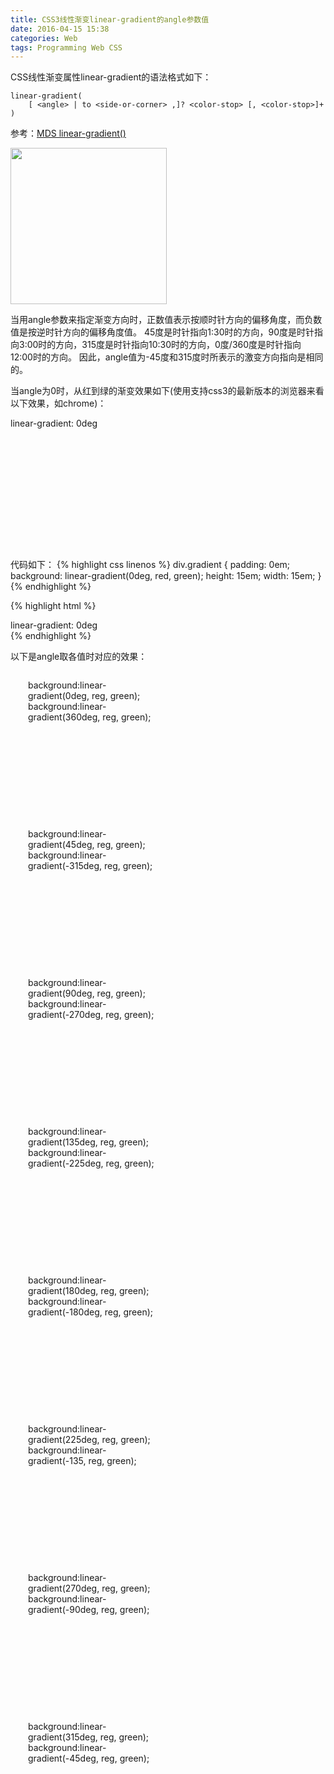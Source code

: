 ```yaml
---
title: CSS3线性渐变linear-gradient的angle参数值
date: 2016-04-15 15:38
categories: Web
tags: Programming Web CSS
---
```


CSS线性渐变属性linear-gradient的语法格式如下：

```
linear-gradient(
    [ <angle> | to <side-or-corner> ,]? <color-stop> [, <color-stop>]+ )
```

参考：[MDS linear-gradient()](https://developer.mozilla.org/en-US/docs/Web/CSS/linear-gradient)

<img src="{{ site.url }}/assets/images/clock.jpg" width="250">

当用angle参数来指定渐变方向时，正数值表示按顺时针方向的偏移角度，而负数值是按逆时针方向的偏移角度值。
45度是时针指向1:30时的方向，90度是时针指向3:00时的方向，315度是时针指向10:30时的方向，0度/360度是时针指向
12:00时的方向。
因此，angle值为-45度和315度时所表示的激变方向指向是相同的。

当angle为0时，从红到绿的渐变效果如下(使用支持css3的最新版本的浏览器来看以下效果，如chrome)：

<div style="padding: 0;background:linear-gradient(0deg, reg, green); width:15em;height:15em;">
   linear-gradient: 0deg 
</div>

代码如下：
{% highlight css linenos %}
div.gradient {
    padding: 0em;
    background: linear-gradient(0deg, red, green);
    height: 15em;
    width: 15em;
}
{% endhighlight %}

{% highlight html %}
<div class="gradient">
   linear-gradient: 0deg 
</div>
{% endhighlight %}

以下是angle取各值时对应的效果：


<div style="padding: 0;background:linear-gradient(0deg, reg, green); width:15em;height:15em; margin: 2em;">
    background:linear-gradient(0deg, reg, green);<br/>
    background:linear-gradient(360deg, reg, green);
</div>

<div style="padding: 0;background:linear-gradient(45deg, reg, green); width:15em;height:15em; margin:2em;">
    background:linear-gradient(45deg, reg, green);<br/>
    background:linear-gradient(-315deg, reg, green);
</div>

<div style="padding: 0;background:linear-gradient(90deg, reg, green); width:15em;height:15em; margin:2em;">
    background:linear-gradient(90deg, reg, green);<br/>
    background:linear-gradient(-270deg, reg, green);
</div>

<div style="padding: 0;background:linear-gradient(135deg, reg, green); width:15em;height:15em; margin:2em;">
    background:linear-gradient(135deg, reg, green);<br/>
    background:linear-gradient(-225deg, reg, green);
</div>

<div style="padding: 0;background:linear-gradient(180deg, reg, green); width:15em;height:15em; margin:2em;">
    background:linear-gradient(180deg, reg, green);<br/>
    background:linear-gradient(-180deg, reg, green);
</div>

<div style="padding: 0;background:linear-gradient(225deg, reg, green); width:15em;height:15em; margin:2em;">
    background:linear-gradient(225deg, reg, green);<br/>
    background:linear-gradient(-135, reg, green);
</div>

<div style="padding: 0;background:linear-gradient(270deg, reg, green); width:15em;height:15em; margin:2em;">
    background:linear-gradient(270deg, reg, green);<br/>
    background:linear-gradient(-90deg, reg, green);
</div>

<div style="padding: 0;background:linear-gradient(315deg, reg, green); width:15em;height:15em; margin:2em;">
    background:linear-gradient(315deg, reg, green);<br/>
    background:linear-gradient(-45deg, reg, green);
</div>

